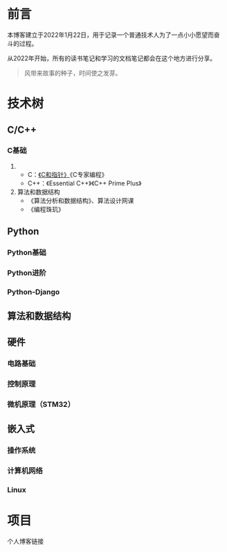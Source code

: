 # 前言

本博客建立于2022年1月22日，用于记录一个普通技术人为了一点小小愿望而奋斗的过程。

从2022年开始，所有的读书笔记和学习的文档笔记都会在这个地方进行分享。

> 风带来故事的种子，时间使之发芽。



# 技术树

## C/C++

### C基础

1. * C：[《C和指针》](books/PointersOnC.md)《C专家编程》
   * C++：《Essential C++》《C++ Prime Plus》
2. 算法和数据结构
   * 《算法分析和数据结构》、算法设计网课
   * 《编程珠玑》

## Python

### Python基础

### Python进阶

### Python-Django



## 算法和数据结构





## 硬件

### 电路基础

### 控制原理

### 微机原理（STM32）





## 嵌入式

### 操作系统

### 计算机网络

### Linux



# 项目

个人博客链接

